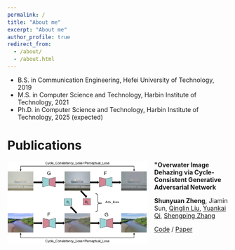 ```yaml
---
permalink: /
title: "About me"
excerpt: "About me"
author_profile: true
redirect_from: 
  - /about/
  - /about.html
---
```


* B.S. in Communication Engineering, Hefei University of Technology, 2019
* M.S. in Computer Science and Technology, Harbin Institute of Technology, 2021
* Ph.D. in Computer Science and Technology, Harbin Institute of Technology, 2025 (expected)



Publications
======



<!-- <img align="left" src="../images/CaPhy.gif" width="320px" style="padding-right: 15px;padding-bottom: 80px ">**CaPhy: Capturing Physical Properties for Animatable Human Avatars**

[Zhaoqi Su](https://suzhaoqi.github.io/), **Liangxiao Hu**, [Siyou Lin](https://jsnln.github.io/), [Hongwen Zhang](https://hongwenzhang.github.io/), [Shengping Zhang](http://homepage.hit.edu.cn/zhangshengping), [Justus Thies](https://justusthies.github.io/), [Yebin Liu](http://www.liuyebin.com/)

*In ICCV*, 2023

[Project Page](https://suzhaoqi.github.io/projects/CaPhy/) / [arXiv](https://arxiv.org/abs/2308.05925)  -->





<!-- <img align="left" src="../images/proxycap.png" width="320px"  style= "padding-right: 15px;padding-bottom: 80px ">**Real-time Monocular Full-body Capture in World Space via Sequential Proxy-to-Motion Learning**

[Yuxiang Zhang](https://zhangyux15.github.io/), [Hongwen Zhang](https://hongwenzhang.github.io/), **Liangxiao Hu**, [Hongwei Yi](https://xyyhw.top/), [Shengping Zhang](http://homepage.hit.edu.cn/zhangshengping), [Yebin Liu](http://www.liuyebin.com/)

[Project Page](https://liuyebin.com/proxycap/) / [arXiv](https://arxiv.org/pdf/2307.01200.pdf)  -->



<img align="left" src="../images/OWI-DehazeGAN.jpg" width="320px"  style= "padding-right: 15px;padding-bottom: 80px ">**"Overwater Image Dehazing via Cycle-Consistent Generative Adversarial Network**

**Shunyuan Zheng**, Jiamin Sun, [Qinglin Liu](https://scholar.google.com/citations?user=hsu1cSIAAAAJ), [Yuankai Qi](https://sites.google.com/site/yuankiqi), [Shengping Zhang](http://homepage.hit.edu.cn/zhangshengping)

[Code](https://github.com/ShunyuanZheng/OWI-DehazeGAN) / [Paper](https://openaccess.thecvf.com/content/ACCV2020/papers/Zheng_Overwater_Image_Dehazing_via_Cycle-Consistent_Generative_Adversarial_Network_ACCV_2020_paper.pdf) 
